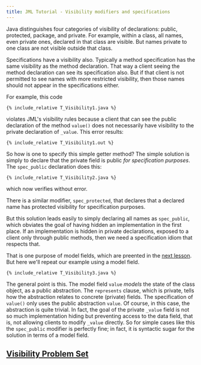 ```yaml
---
title: JML Tutorial - Visibility modifiers and specifications
---
```


Java distinguishes four categories of visibility of declarations: public, protected, package, and private.
For example, within a class, all names, even private ones, declared in that class are visible.
But names private to one class are not visible outside that class.

Specifications have a visibility also. Typically a method specification has the same
visibility as the method declaration. That way a client seeing the method declaration
can see its specification also. But if that client is not permitted to see names
with more restricted visibility, then those names should not appear in the specifications either.

For example, this code
```
{% include_relative T_Visibility1.java %}
```
violates JML's visibility rules because a client that can see the public declaration of the 
method `value()` does not necessarily have visibility to the private declaration of `_value`.
This error results:
```
{% include_relative T_Visibility1.out %}
```

So how is one to specify this simple getter method? The simple solution is simply to declare that
the private field is public _for specification purposes_.
The `spec_public` declaration does this:
```
{% include_relative T_Visibility2.java %}
```
which now verifies without error.

There is a similar modifier, `spec_protected`, that declares that a declared name has
protected visibility for specification purposes.

But this solution leads easily to simply declaring all names as `spec_public`, which 
obviates the goal of having hidden an implementation in the first place. If an 
implementation is hidden in private declarations, exposed to a client only through
public methods, then we need a specification idiom that respects that.

That is one purpose of model fields, which are preented in the [next lesson](ModelFields).
But here we'll repeat our example using a model field.

```
{% include_relative T_Visibility3.java %}
```
The general point is this. The model field `value` _models_ the state of the class object,
as a public abstraction. The `represents` clause, which is private, tells how the abstraction
relates to concrete (private) fields. The specification of `value()` only uses the public
abstraction `value`. Of course, in this case, the abstraction is quite trivial. In fact,
the goal of the private `_value` field is not so much implementation hiding but preventing
access to the data field, that is, not allowing clients to modify `_value` directly.
So for simple cases like this the `spec_public` modifier is perfectly fine; in fact, it is
syntactic sugar for the solution in terms of a model field.

## **[Visibility Problem Set](https://www.openjml.org/tutorial/exercises/VisibilityEx.html)**
